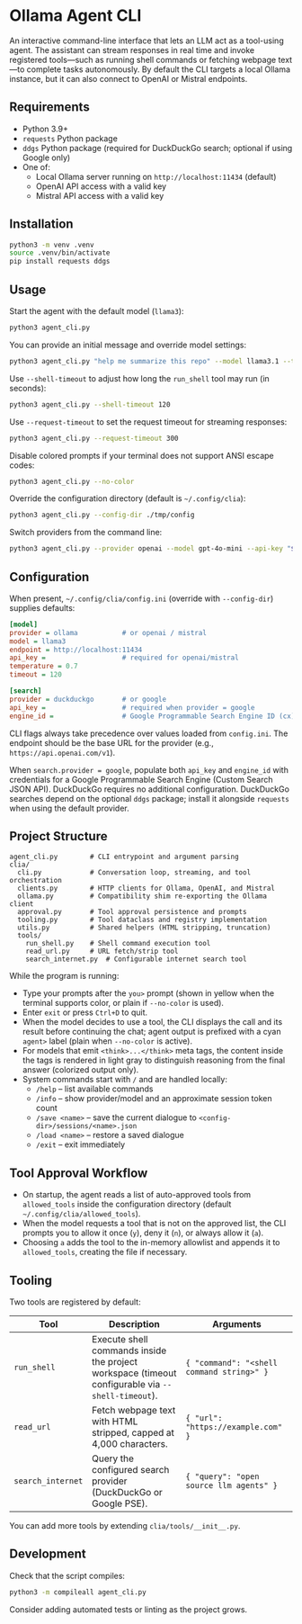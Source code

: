 # Ollama Agent CLI

An interactive command-line interface that lets an LLM act as a tool-using agent. The assistant can stream responses in real time and invoke registered tools—such as running shell commands or fetching webpage text—to complete tasks autonomously. By default the CLI targets a local Ollama instance, but it can also connect to OpenAI or Mistral endpoints.

## Requirements

- Python 3.9+
- `requests` Python package
- `ddgs` Python package (required for DuckDuckGo search; optional if using Google only)
- One of:
  - Local Ollama server running on `http://localhost:11434` (default)
  - OpenAI API access with a valid key
  - Mistral API access with a valid key

## Installation

```bash
python3 -m venv .venv
source .venv/bin/activate
pip install requests ddgs
```

## Usage

Start the agent with the default model (`llama3`):

```bash
python3 agent_cli.py
```

You can provide an initial message and override model settings:

```bash
python3 agent_cli.py "help me summarize this repo" --model llama3.1 --temperature 0.2
```

Use `--shell-timeout` to adjust how long the `run_shell` tool may run (in seconds):

```bash
python3 agent_cli.py --shell-timeout 120
```

Use `--request-timeout` to set the request timeout for streaming responses:

```bash
python3 agent_cli.py --request-timeout 300
```

Disable colored prompts if your terminal does not support ANSI escape codes:

```bash
python3 agent_cli.py --no-color
```

Override the configuration directory (default is `~/.config/clia`):

```bash
python3 agent_cli.py --config-dir ./tmp/config
```

Switch providers from the command line:

```bash
python3 agent_cli.py --provider openai --model gpt-4o-mini --api-key "$OPENAI_API_KEY"
```

## Configuration

When present, `~/.config/clia/config.ini` (override with `--config-dir`) supplies defaults:

```ini
[model]
provider = ollama           # or openai / mistral
model = llama3
endpoint = http://localhost:11434
api_key =                   # required for openai/mistral
temperature = 0.7
timeout = 120

[search]
provider = duckduckgo       # or google
api_key =                   # required when provider = google
engine_id =                 # Google Programmable Search Engine ID (cx)
```

CLI flags always take precedence over values loaded from `config.ini`. The endpoint should be the base URL for the provider (e.g., `https://api.openai.com/v1`).

When `search.provider = google`, populate both `api_key` and `engine_id` with credentials for a Google Programmable Search Engine (Custom Search JSON API). DuckDuckGo requires no additional configuration.
DuckDuckGo searches depend on the optional `ddgs` package; install it alongside `requests` when using the default provider.

## Project Structure

```
agent_cli.py        # CLI entrypoint and argument parsing
clia/
  cli.py            # Conversation loop, streaming, and tool orchestration
  clients.py        # HTTP clients for Ollama, OpenAI, and Mistral
  ollama.py         # Compatibility shim re-exporting the Ollama client
  approval.py       # Tool approval persistence and prompts
  tooling.py        # Tool dataclass and registry implementation
  utils.py          # Shared helpers (HTML stripping, truncation)
  tools/
    run_shell.py    # Shell command execution tool
    read_url.py     # URL fetch/strip tool
    search_internet.py  # Configurable internet search tool
```

While the program is running:

- Type your prompts after the `you>` prompt (shown in yellow when the terminal supports color, or plain if `--no-color` is used).
- Enter `exit` or press `Ctrl+D` to quit.
- When the model decides to use a tool, the CLI displays the call and its result before continuing the chat; agent output is prefixed with a cyan `agent>` label (plain when `--no-color` is active).
- For models that emit `<think>...</think>` meta tags, the content inside the tags is rendered in light gray to distinguish reasoning from the final answer (colorized output only).
- System commands start with `/` and are handled locally:
  - `/help` – list available commands
  - `/info` – show provider/model and an approximate session token count
  - `/save <name>` – save the current dialogue to `<config-dir>/sessions/<name>.json`
  - `/load <name>` – restore a saved dialogue
  - `/exit` – exit immediately

## Tool Approval Workflow

- On startup, the agent reads a list of auto-approved tools from `allowed_tools` inside the configuration directory (default `~/.config/clia/allowed_tools`).
- When the model requests a tool that is not on the approved list, the CLI prompts you to allow it once (`y`), deny it (`n`), or always allow it (`a`).
- Choosing `a` adds the tool to the in-memory allowlist and appends it to `allowed_tools`, creating the file if necessary.

## Tooling

Two tools are registered by default:

| Tool       | Description                                                        | Arguments                               |
|------------|--------------------------------------------------------------------|-----------------------------------------|
| `run_shell` | Execute shell commands inside the project workspace (timeout configurable via `--shell-timeout`). | `{ "command": "<shell command string>" }` |
| `read_url` | Fetch webpage text with HTML stripped, capped at 4,000 characters. | `{ "url": "https://example.com" }`        |
| `search_internet` | Query the configured search provider (DuckDuckGo or Google PSE).    | `{ "query": "open source llm agents" }`    |

You can add more tools by extending `clia/tools/__init__.py`.

## Development

Check that the script compiles:

```bash
python3 -m compileall agent_cli.py
```

Consider adding automated tests or linting as the project grows.

